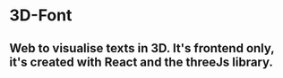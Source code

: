 # 3D-Font
## Web to visualise texts in 3D. It's frontend only, it's created with React and the threeJs library.
